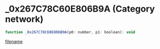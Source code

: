 # _0x267C78C60E806B9A (Category network)

```js
function _0x267C78C60E806B9A(p0: number, p1: boolean): void
```

[filename](_0x267C78C60E806B9A_m.md ':include')